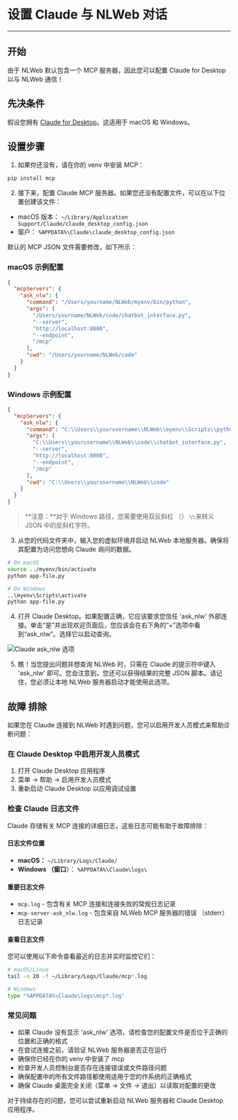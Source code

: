 # 设置 Claude 与 NLWeb 对话
-----------------------------------------------------------------

## 开始

由于 NLWeb 默认包含一个 MCP 服务器，因此您可以配置 Claude for Desktop 以与 NLWeb 通信！

## 先决条件

假设您拥有 [Claude for Desktop](https://claude.ai/download)。这适用于 macOS 和 Windows。

## 设置步骤

1. 如果你还没有，请在你的 venv 中安装 MCP：
```bash
pip install mcp
```

2. 接下来，配置 Claude MCP 服务器。如果您还没有配置文件，可以在以下位置创建该文件：

- macOS 版本： `~/Library/Application Support/Claude/claude_desktop_config.json`
- 窗户： `%APPDATA%\Claude\claude_desktop_config.json`

默认的 MCP JSON 文件需要修改，如下所示：

### macOS 示例配置

```json
{
  "mcpServers": {
    "ask_nlw": {
      "command": "/Users/yourname/NLWeb/myenv/bin/python", 
      "args": [
        "/Users/yourname/NLWeb/code/chatbot_interface.py",
        "--server",
        "http://localhost:8000",
        "--endpoint",
        "/mcp"
      ],
      "cwd": "/Users/yourname/NLWeb/code" 
    }
  }
}
```

### Windows 示例配置

```json
{
  "mcpServers": {
    "ask_nlw": {
      "command": "C:\\Users\\yourusername\\NLWeb\\myenv\\Scripts\\python",
      "args": [
        "C:\\Users\\yourusername\\NLWeb\\code\\chatbot_interface.py",
        "--server",
        "http://localhost:8000",
        "--endpoint",
        "/mcp"
      ],
      "cwd": "C:\\Users\\yourusername\\NLWeb\\code"
    }
  }
}
```

> **注意：**对于 Windows 路径，您需要使用双反斜杠 （） `\\`来转义 JSON 中的反斜杠字符。

3. 从您的代码文件夹中，输入您的虚拟环境并启动 NLWeb 本地服务器。确保将其配置为访问您想向 Claude 询问的数据。

```bash
# On macOS
source ../myenv/bin/activate
python app-file.py

# On Windows
..\myenv\Scripts\activate
python app-file.py
```

4. 打开 Claude Desktop。如果配置正确，它应该要求您信任 'ask_nlw' 外部连接。单击“是”并出现欢迎页面后，您应该会在右下角的“+”选项中看到“ask_nlw”。选择它以启动查询。

![Claude ask_nlw 选项](../images/Claude-ask_nlw-Option.png)

5. 瞧！当您提出问题并想查询 NLWeb 时，只需在 Claude 的提示符中键入 'ask_nlw' 即可。您会注意到，您还可以获得结果的完整 JSON 脚本。请记住，您必须让本地 NLWeb 服务器启动才能使用此选项。

## 故障 排除

如果您在 Claude 连接到 NLWeb 时遇到问题，您可以启用开发人员模式来帮助诊断问题：

### 在 Claude Desktop 中启用开发人员模式

1. 打开 Claude Desktop 应用程序
2. 菜单 -> 帮助 -> 启用开发人员模式
3. 重新启动 Claude Desktop 以应用调试设置

### 检查 Claude 日志文件

Claude 存储有关 MCP 连接的详细日志，这些日志可能有助于故障排除：

#### 日志文件位置
- **macOS：** `~/Library/Logs/Claude/`
- **Windows （窗口**）： `%APPDATA%\Claude\logs\`

#### 重要日志文件
- `mcp.log` - 包含有关 MCP 连接和连接失败的常规日志记录
- `mcp-server-ask_nlw.log` - 包含来自 NLWeb MCP 服务器的错误 （stderr） 日志记录

#### 查看日志文件
您可以使用以下命令查看最近的日志并实时监控它们：

```bash
# macOS/Linux
tail -n 20 -f ~/Library/Logs/Claude/mcp*.log

# Windows
type "%APPDATA%\Claude\logs\mcp*.log"
```

### 常见问题

- 如果 Claude 没有显示 'ask_nlw' 选项，请检查您的配置文件是否位于正确的位置和正确的格式
- 在尝试连接之前，请验证 NLWeb 服务器是否正在运行
- 确保你已经在你的 venv 中安装了 mcp
- 检查开发人员控制台是否存在连接错误或文件路径问题
- 确保配置中的所有文件路径都使用适用于您的作系统的正确格式
- 确保 Claude 桌面完全关闭（菜单 -> 文件 -> 退出）以读取对配置的更改

对于持续存在的问题，您可以尝试重新启动 NLWeb 服务器和 Claude Desktop 应用程序。